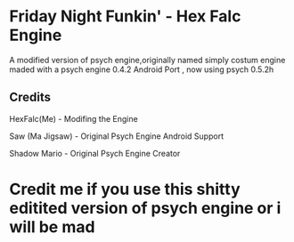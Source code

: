 # Friday Night Funkin' - Hex Falc Engine
A modified version of psych engine,originally named simply costum engine maded with a psych engine 0.4.2 Android Port
, now using psych 0.5.2h
## Credits

HexFalc(Me) - Modifing the Engine

Saw (Ma Jigsaw) - Original Psych Engine Android Support

Shadow Mario - Original Psych Engine Creator 

# Credit me if you use this shitty editited version of psych engine or i will be mad
